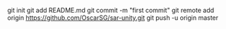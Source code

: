 git init
git add README.md
git commit -m "first commit"
git remote add origin https://github.com/OscarSG/sar-unity.git
git push -u origin master
